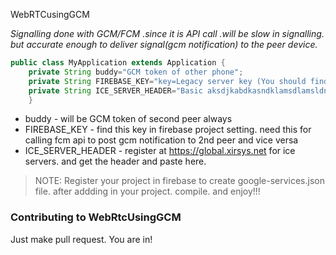 WebRTCusingGCM

*Signalling done with GCM/FCM .since it is API call .will be slow in signalling. but accurate enough to deliver signal(gcm notification) to the peer device.*


```java
public class MyApplication extends Application {
    private String buddy="GCM token of other phone";
    private String FIREBASE_KEY="key=Legacy server key (You should find this in Firebase project setting)";
    private String ICE_SERVER_HEADER="Basic aksdjkabdkasndklamsdlamsldnlakndansldnklasndklandlanasd";
    }
```

- buddy - will be GCM token of second peer always
- FIREBASE_KEY - find this key in firebase project setting. need this for calling fcm api to post gcm notification to 2nd peer and vice versa
- ICE_SERVER_HEADER - register at https://global.xirsys.net for ice servers. and get the header and paste here.


> NOTE: Register your project in firebase to create google-services.json file. after addding in your project. compile. and enjoy!!!


### Contributing to WebRtcUsingGCM
Just make pull request. You are in!